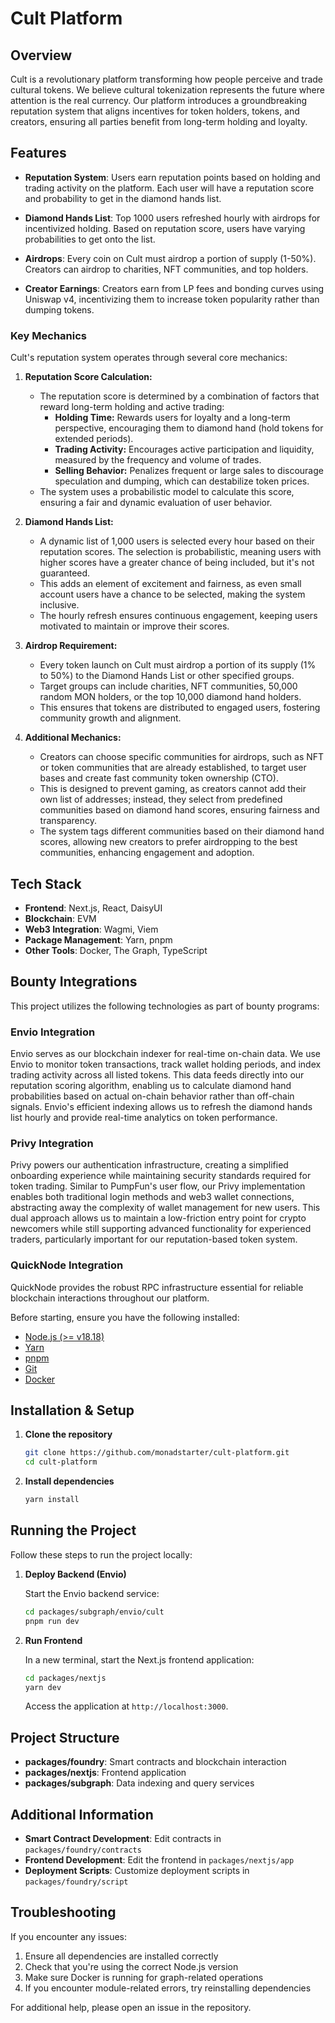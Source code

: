 # Cult Platform

## Overview

Cult is a revolutionary platform transforming how people perceive and trade cultural tokens. We believe cultural tokenization represents the future where attention is the real currency. Our platform introduces a groundbreaking reputation system that aligns incentives for token holders, tokens, and creators, ensuring all parties benefit from long-term holding and loyalty.

## Features

- **Reputation System**: Users earn reputation points based on holding and trading activity on the platform. Each user will have a reputation score and probability to get in the diamond hands list.

- **Diamond Hands List**: Top 1000 users refreshed hourly with airdrops for incentivized holding. Based on reputation score, users have varying probabilities to get onto the list.

- **Airdrops**: Every coin on Cult must airdrop a portion of supply (1-50%). Creators can airdrop to charities, NFT communities, and top holders.

- **Creator Earnings**: Creators earn from LP fees and bonding curves using Uniswap v4, incentivizing them to increase token popularity rather than dumping tokens.

### Key Mechanics

Cult's reputation system operates through several core mechanics:

1. **Reputation Score Calculation:**
    - The reputation score is determined by a combination of factors that reward long-term holding and active trading:
        - **Holding Time:** Rewards users for loyalty and a long-term perspective, encouraging them to diamond hand (hold tokens for extended periods).
        - **Trading Activity:** Encourages active participation and liquidity, measured by the frequency and volume of trades.
        - **Selling Behavior:** Penalizes frequent or large sales to discourage speculation and dumping, which can destabilize token prices.
    - The system uses a probabilistic model to calculate this score, ensuring a fair and dynamic evaluation of user behavior.

2. **Diamond Hands List:**
    - A dynamic list of 1,000 users is selected every hour based on their reputation scores. The selection is probabilistic, meaning users with higher scores have a greater chance of being included, but it's not guaranteed.
    - This adds an element of excitement and fairness, as even small account users have a chance to be selected, making the system inclusive.
    - The hourly refresh ensures continuous engagement, keeping users motivated to maintain or improve their scores.

3. **Airdrop Requirement:**
    - Every token launch on Cult must airdrop a portion of its supply (1% to 50%) to the Diamond Hands List or other specified groups.
    - Target groups can include charities, NFT communities, 50,000 random MON holders, or the top 10,000 diamond hand holders.
    - This ensures that tokens are distributed to engaged users, fostering community growth and alignment.

4. **Additional Mechanics:**
    - Creators can choose specific communities for airdrops, such as NFT or token communities that are already established, to target user bases and create fast community token ownership (CTO).
    - This is designed to prevent gaming, as creators cannot add their own list of addresses; instead, they select from predefined communities based on diamond hand scores, ensuring fairness and transparency.
    - The system tags different communities based on their diamond hand scores, allowing new creators to prefer airdropping to the best communities, enhancing engagement and adoption.

## Tech Stack

- **Frontend**: Next.js, React, DaisyUI
- **Blockchain**: EVM
- **Web3 Integration**: Wagmi, Viem
- **Package Management**: Yarn, pnpm
- **Other Tools**: Docker, The Graph, TypeScript

## Bounty Integrations

This project utilizes the following technologies as part of bounty programs:

### Envio Integration

Envio serves as our blockchain indexer for real-time on-chain data. We use Envio to monitor token transactions, track wallet holding periods, and index trading activity across all listed tokens. This data feeds directly into our reputation scoring algorithm, enabling us to calculate diamond hand probabilities based on actual on-chain behavior rather than off-chain signals. Envio's efficient indexing allows us to refresh the diamond hands list hourly and provide real-time analytics on token performance.

### Privy Integration

Privy powers our authentication infrastructure, creating a simplified onboarding experience while maintaining security standards required for token trading. Similar to PumpFun's user flow, our Privy implementation enables both traditional login methods and web3 wallet connections, abstracting away the complexity of wallet management for new users. This dual approach allows us to maintain a low-friction entry point for crypto newcomers while still supporting advanced functionality for experienced traders, particularly important for our reputation-based token system.

### QuickNode Integration

QuickNode provides the robust RPC infrastructure essential for reliable blockchain interactions throughout our platform. 

Before starting, ensure you have the following installed:

- [Node.js (>= v18.18)](https://nodejs.org/en/download/)
- [Yarn](https://yarnpkg.com/getting-started/install)
- [pnpm](https://pnpm.io/installation)
- [Git](https://git-scm.com/downloads)
- [Docker](https://www.docker.com/products/docker-desktop)

## Installation & Setup

1. **Clone the repository**

   ```bash
   git clone https://github.com/monadstarter/cult-platform.git
   cd cult-platform
   ```

2. **Install dependencies**

   ```bash
   yarn install
   ```

## Running the Project

Follow these steps to run the project locally:

1. **Deploy Backend (Envio)**

   Start the Envio backend service:

   ```bash
   cd packages/subgraph/envio/cult
   pnpm run dev
   ```

2. **Run Frontend**

   In a new terminal, start the Next.js frontend application:

   ```bash
   cd packages/nextjs
   yarn dev
   ```

   Access the application at `http://localhost:3000`.



## Project Structure

- **packages/foundry**: Smart contracts and blockchain interaction
- **packages/nextjs**: Frontend application
- **packages/subgraph**: Data indexing and query services

## Additional Information

- **Smart Contract Development**: Edit contracts in `packages/foundry/contracts`
- **Frontend Development**: Edit the frontend in `packages/nextjs/app`
- **Deployment Scripts**: Customize deployment scripts in `packages/foundry/script`

## Troubleshooting

If you encounter any issues:

1. Ensure all dependencies are installed correctly
2. Check that you're using the correct Node.js version
3. Make sure Docker is running for graph-related operations
4. If you encounter module-related errors, try reinstalling dependencies

For additional help, please open an issue in the repository.